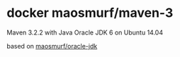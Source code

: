 # docker maosmurf/maven-3

Maven 3.2.2 with Java Oracle JDK 6 on Ubuntu 14.04

based on [maosmurf/oracle-jdk](../oracle-jdk)
